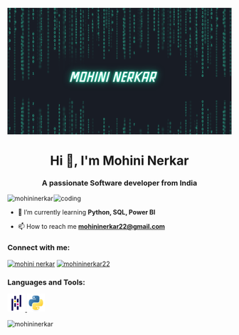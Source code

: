 ![logo](https://github.com/mohininerkar/mohininerkar/blob/main/Blue%20And%20White%20Modern%20Minimal%20Business%20Channel%20Youtube%20Banner%20(1).png)
<h1 align="center">Hi 👋, I'm Mohini Nerkar</h1>
<h3 align="center">A passionate Software developer from India</h3>

<img align="right" alt="coding" width="400" src=" ![image](https://github.com/mohininerkar/mohininerkar/assets/131347247/f053ac82-3fd5-460d-b573-6e1183d31f95)">

<p align="left"> <img src="https://komarev.com/ghpvc/?username=mohininerkar&label=Profile%20views&color=0e75b6&style=flat" alt="mohininerkar" /> </p>

- 🌱 I’m currently learning **Python, SQL, Power BI**

- 📫 How to reach me **mohininerkar22@gmail.com**

<h3 align="left">Connect with me:</h3>
<p align="left">
<a href="https://linkedin.com/in/mohini nerkar" target="blank"><img align="center" src="https://raw.githubusercontent.com/rahuldkjain/github-profile-readme-generator/master/src/images/icons/Social/linked-in-alt.svg" alt="mohini nerkar" height="30" width="40" /></a>
<a href="https://www.hackerearth.com/mohininerkar22" target="blank"><img align="center" src="https://raw.githubusercontent.com/rahuldkjain/github-profile-readme-generator/master/src/images/icons/Social/hackerearth.svg" alt="mohininerkar22" height="30" width="40" /></a>
</p>

<h3 align="left">Languages and Tools:</h3>
<p align="left"> <a href="https://pandas.pydata.org/" target="_blank" rel="noreferrer"> <img src="https://raw.githubusercontent.com/devicons/devicon/2ae2a900d2f041da66e950e4d48052658d850630/icons/pandas/pandas-original.svg" alt="pandas" width="40" height="40"/> </a> <a href="https://www.python.org" target="_blank" rel="noreferrer"> <img src="https://raw.githubusercontent.com/devicons/devicon/master/icons/python/python-original.svg" alt="python" width="40" height="40"/> </a> </p>

<p><img align="center" src="https://github-readme-stats.vercel.app/api/top-langs?username=mohininerkar&show_icons=true&locale=en&layout=compact" alt="mohininerkar" /></p>
